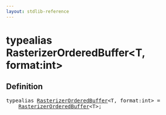 ```yaml
---
layout: stdlib-reference
---
```


# typealias RasterizerOrderedBuffer\<T, format:int\>

## Definition

<pre>
<span class='code_keyword'>typealias</span> <a href="/stdlib-reference/types/RasterizerOrderedBuffer">RasterizerOrderedBuffer</a>&lt;T, format:<span class="code_keyword">int</span>&gt; = 
    <a href="/stdlib-reference/types/RasterizerOrderedBuffer">RasterizerOrderedBuffer</a>&lt;T&gt;;
</pre>

